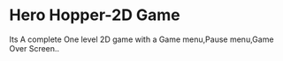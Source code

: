 # Hero Hopper-2D Game
Its A complete One level 2D game with a Game menu,Pause menu,Game Over Screen..

